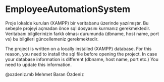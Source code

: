 # EmployeeAutomationSystem

Proje lokalde kurulan (XAMPP) bir veritabanu üzerinde yazılmıştır.
Bu sebeple projeyi açmadan önce sql dosyasını kurmanız gerekmektedir.
Veritabanı bilgilerinizin farklı olması durumunda (dbname, host name, port vs)
bu bilgileri güncellemeniz gerekmektedir.


The project is written on a locally installed (XAMPP) database.
For this reason, you need to install the sql file before opening the project.
In case your database information is different (dbname, host name, port etc.)
You need to update this information.

@ozdeniz.mb
Mehmet Baran Özdeniz
